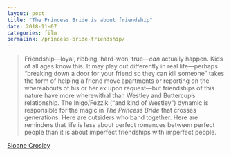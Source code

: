 ```yaml
---
layout: post
title: "The Princess Bride is about friendship"
date: 2018-11-07
categories: film
permalink: /princess-bride-friendship/
---
```


> Friendship—loyal, ribbing, hard-won, true—*can* actually happen. Kids of all ages know this. It may play out differently in real life—perhaps “breaking down a door for your friend so they can kill someone” takes the form of helping a friend move apartments or reporting on the whereabouts of his or her ex upon request—but friendships of this nature have more wherewithal than Westley and Buttercup’s relationship. The Inigo/Fezzik (“and kind of Westley”) dynamic is responsible for the magic in *The Princess Bride* that crosses generations. Here are outsiders who band together. Here are reminders that life is less about perfect romances between perfect people than it is about imperfect friendships with imperfect people. 

[Sloane Crosley](https://www.criterion.com/current/posts/6005-the-princess-bride-let-me-sum-up)
